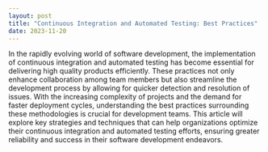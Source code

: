 ```yaml
---
layout: post
title: "Continuous Integration and Automated Testing: Best Practices"
date: 2023-11-20
---
```


In the rapidly evolving world of software development, the implementation of continuous integration and automated testing has become essential for delivering high quality products efficiently. These practices not only enhance collaboration among team members but also streamline the development process by allowing for quicker detection and resolution of issues. With the increasing complexity of projects and the demand for faster deployment cycles, understanding the best practices surrounding these methodologies is crucial for development teams. This article will explore key strategies and techniques that can help organizations optimize their continuous integration and automated testing efforts, ensuring greater reliability and success in their software development endeavors.
